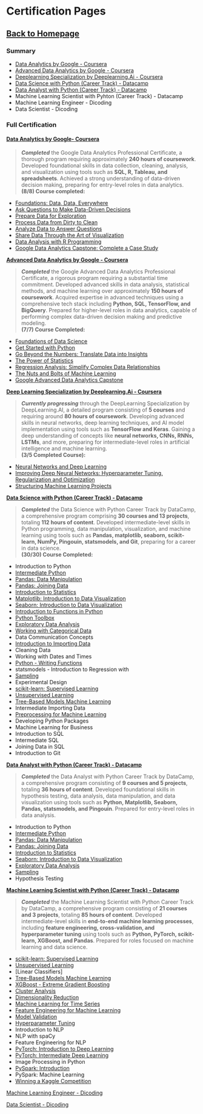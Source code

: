 
# Certification Pages

## **[Back to Homepage](evanhanifw.github.io)**

### Summary

- [Data Analytics by Google - Coursera](#data-analytics-by-google-coursera)
- [Advanced Data Analytics by Google - Coursera](#advanced-data-analytics-by-google-coursera)
- [Deeplearning Specialization by Deeplearning.Ai - Coursera](#deeplearning-specialization-by-deeplearning.ai-coursera)
- [Data Science with Python (Career Track) - Datacamp](#data-science-with-python-career-track-datacamp)
- [Data Analyst with Python (Career Track) - Datacamp](#data-analyst-with-python-career-track-datacamp)
- Machine Learning Scientist with Pyhton (Career Track) - Datacamp
- Machine Learning Engineer - Dicoding
- Data Scientist - Dicoding

### Full Certification

#### **[Data Analytics by Google- Coursera](https://www.coursera.org/account/accomplishments/professional-cert/C8FRK8GEKAA8)**    
> ***Completed*** the Google Data Analytics Professional Certificate, a thorough program requiring approximately **240 hours of coursework**. Developed foundational skills in data collection, cleaning, analysis, and visualization using tools such as **SQL, R, Tableau, and spreadsheets**. Achieved a strong understanding of data-driven decision making, preparing for entry-level roles in data analytics.     
**(8/8) Course completed:**         
- [Foundations: Data, Data, Everywhere](https://www.coursera.org/account/accomplishments/certificate/4XXUL533VS7R)
- [Ask Questions to Make Data-Driven Decisions](https://www.coursera.org/account/accomplishments/certificate/4XXUL533VS7R)
- [Prepare Data for Exploration](https://www.coursera.org/account/accomplishments/certificate/X8KU7K7QXZ9L)
- [Process Data from Dirty to Clean](https://www.coursera.org/account/accomplishments/certificate/CVR3WFVNTM9V)
- [Analyze Data to Answer Questions](https://www.coursera.org/account/accomplishments/certificate/PX4NVMSQ9TVB)
- [Share Data Through the Art of Visualization](https://www.coursera.org/account/accomplishments/certificate/WVMHZGVVCUEY)
- [Data Analysis with R Programming](https://www.coursera.org/account/accomplishments/certificate/SWBFPSUHCSHX)
- [Google Data Analytics Capstone: Complete a Case Study](https://www.coursera.org/account/accomplishments/certificate/RTYUQHVGFRGE)

**[Advanced Data Analytics by Google - Coursera](https://www.coursera.org/account/accomplishments/professional-cert/TZ2M5A7L4QPX)**     
> ***Completed*** the Google Advanced Data Analytics Professional Certificate, a rigorous program requiring a substantial time commitment. Developed advanced skills in data analysis, statistical methods, and machine learning over approximately **150 hours of coursework**. Acquired expertise in advanced techniques using a comprehensive tech stack including **Python, SQL, TensorFlow, and BigQuery**. Prepared for higher-level roles in data analytics, capable of performing complex data-driven decision making and predictive modeling.     
**(7/7) Course Completed:**
- [Foundations of Data Science](https://www.coursera.org/account/accomplishments/certificate/L6A63QZ6NUDX)
- [Get Started with Python](https://www.coursera.org/account/accomplishments/certificate/6MKWC6MDYJMT)
- [Go Beyond the Numbers: Translate Data into Insights](https://www.coursera.org/account/accomplishments/certificate/3VYBWXRHPP7E)
- [The Power of Statistics](https://www.coursera.org/account/accomplishments/certificate/T2C6ZG5489XC)
- [Regression Analysis: Simplify Complex Data Relationships](https://www.coursera.org/account/accomplishments/certificate/Q83Y9FMWTL5Y)
- [The Nuts and Bolts of Machine Learning](https://www.coursera.org/account/accomplishments/certificate/Z3HDRFVMCH4L)
- [Google Advanced Data Analytics Capstone](https://www.coursera.org/account/accomplishments/certificate/GQAG3KLGNYGS)


**[Deep Learning Specialization by Deeplearning.Ai - Coursera](https://www.coursera.org/specializations/deep-learning?courseAccomplishmentCurrentPage=1)**    
> ***Currently progressing*** through the DeepLearning Specialization by DeepLearning.AI, a detailed program consisting of **5 courses** and requiring around **80 hours of coursework**. Developing advanced skills in neural networks, deep learning techniques, and AI model implementation using tools such as **TensorFlow and Keras**. Gaining a deep understanding of concepts like **neural networks, CNNs, RNNs, LSTMs**, and more, preparing for intermediate-level roles in artificial intelligence and machine learning.     
**(3/5 Completed Course):**
- [Neural Networks and Deep Learning](https://www.coursera.org/account/accomplishments/verify/ELMJLW7QLHZA)
- [Improving Deep Neural Networks: Hyperparameter Tuning, Regularization and Optimization](https://www.coursera.org/account/accomplishments/verify/HRAVAJ8TWN6W)
- [Structuring Machine Learning Projects](https://www.coursera.org/account/accomplishments/records/SQH97UWT9JB4)

**[Data Science with Python (Career Track) - Datacamp](https://app.datacamp.com/learn/career-tracks/data-scientist-in-python)**      
> ***Completed*** the Data Science with Python Career Track by DataCamp, a comprehensive program comprising **30 courses and 13 projects**, totaling **112 hours of content**. Developed intermediate-level skills in Python programming, data manipulation, visualization, and machine learning using tools such as **Pandas, matplotlib, seaborn, scikit-learn, NumPy, Pingouin, statsmodels, and Git**, preparing for a career in data science.      
**(30/30) Course Completed:**
- Introduction to Python
- [Intermediate Python](https://www.datacamp.com/completed/statement-of-accomplishment/course/674ecbe50a0234fdcbe391e43b86194dc10578d1)
- [Pandas: Data Manipulation](https://www.datacamp.com/completed/statement-of-accomplishment/course/b5a41c9e68617521b150e2f8516a1cb238cf465e)
- [Pandas: Joining Data](https://www.datacamp.com/completed/statement-of-accomplishment/course/94a115dfccd0f20926bc560a09346dac5eb2c648)
- [Introduction to Statistics](https://www.datacamp.com/completed/statement-of-accomplishment/course/3b8f415284a90c63c2d935a1f8014787acaf6ada)
- [Matplotlib: Introduction to Data Visualization](https://www.datacamp.com/completed/statement-of-accomplishment/course/7b17bbea532e6ed9ac823dab13116f399581fbca)
- [Seaborn: Introduction to Data Visualization](https://www.datacamp.com/completed/statement-of-accomplishment/course/71b1080f62e255b3aa453ba8c5fb756b763879dc)
- [Introduction to Functions in Python](https://www.datacamp.com/completed/statement-of-accomplishment/course/4a1d40e147250e12680dedd563b731f3f7486ec1)
- [Python Toolbox](https://www.datacamp.com/completed/statement-of-accomplishment/course/d635b167e1fe3ef2b1239497a19fcad09c77359d)
- [Exploratory Data Analysis](https://www.datacamp.com/completed/statement-of-accomplishment/course/57624579c2fd6dafdd5e7810a3bae7aeaea00aee)
- [Working with Categorical Data](https://www.datacamp.com/completed/statement-of-accomplishment/course/e37ee77845994d56418fb124e164b0059136072c)
- Data Communication Concepts
- [Introduction to Importing Data](https://www.datacamp.com/completed/statement-of-accomplishment/course/de3d861b9c2d1315bd4998e6534612519bc81785)
- Cleaning Data
- Working with Dates and Times
- [Python - Writing Functions](https://www.datacamp.com/completed/statement-of-accomplishment/course/80c8864aa34fca1f6b58c3be1c4319fd5385232a)
- statsmodels - Introduction to Regression with
- [Sampling](https://www.datacamp.com/completed/statement-of-accomplishment/course/d6f542c333298c884d5b2dafa9268eaaa00bd389)
- Experimental Design
- [scikit-learn: Supervised Learning](https://www.datacamp.com/completed/statement-of-accomplishment/course/8c0202c7ba065b4cf461d7babd52c789141637e4)
- [Unsupervised Learning](https://www.datacamp.com/completed/statement-of-accomplishment/course/9023ed9716f3898af9bb26a3e3c81a62c54678c5)
- [Tree-Based Models Machine Learning](https://www.datacamp.com/completed/statement-of-accomplishment/course/748b5002519627f08bdb1f5776acdd371c92c4a6)
- Intermediate Importing Data
- [Preprocessing for Machine Learning](https://www.datacamp.com/completed/statement-of-accomplishment/course/713ef26cae2dda8f4126e4098c40927ea106624a)
- Developing Python Packages
- Machine Learning for Business
- Introduction to SQL
- Intermediate SQL
- Joining Data in SQL
- Introduction to Git

**[Data Analyst with Python (Career Track) - Datacamp]()**
> ***Completed*** the Data Analyst with Python Career Track by DataCamp, a comprehensive program consisting of **9 courses and 5 projects**, totaling **36 hours of content**. Developed foundational skills in hypothesis testing, data analysis, data manipulation, and data visualization using tools such as **Python, Matplotlib, Seaborn, Pandas, statsmodels, and Pingouin**. Prepared for entry-level roles in data analysis.
- Introduction to Python
- [Intermediate Python](https://www.datacamp.com/completed/statement-of-accomplishment/course/674ecbe50a0234fdcbe391e43b86194dc10578d1)
- [Pandas: Data Manipulation](https://www.datacamp.com/completed/statement-of-accomplishment/course/b5a41c9e68617521b150e2f8516a1cb238cf465e)
- [Pandas: Joining Data](https://www.datacamp.com/completed/statement-of-accomplishment/course/94a115dfccd0f20926bc560a09346dac5eb2c648)
- [Introduction to Statistics](https://www.datacamp.com/completed/statement-of-accomplishment/course/3b8f415284a90c63c2d935a1f8014787acaf6ada)
- [Seaborn: Introduction to Data Visualization](https://www.datacamp.com/completed/statement-of-accomplishment/course/71b1080f62e255b3aa453ba8c5fb756b763879dc)
- [Exploratory Data Analysis](https://www.datacamp.com/completed/statement-of-accomplishment/course/57624579c2fd6dafdd5e7810a3bae7aeaea00aee)
- [Sampling](https://www.datacamp.com/completed/statement-of-accomplishment/course/d6f542c333298c884d5b2dafa9268eaaa00bd389)
- Hypothesis Testing

**[Machine Learning Scientist with Python (Career Track) - Datacamp]()**
> ***Completed*** the Machine Learning Scientist with Python Career Track by DataCamp, a comprehensive program consisting of **21 courses and 3 projects**, totaling **85 hours of content**. Developed intermediate-level skills in **end-to-end machine learning processes**, including **feature engineering, cross-validation, and hyperparameter tuning** using tools such as **Python, PyTorch, scikit-learn, XGBoost, and Pandas**. Prepared for roles focused on machine learning and data science.
- [scikit-learn: Supervised Learning](https://www.datacamp.com/completed/statement-of-accomplishment/course/8c0202c7ba065b4cf461d7babd52c789141637e4)
- [Unsupervised Learning](https://www.datacamp.com/completed/statement-of-accomplishment/course/9023ed9716f3898af9bb26a3e3c81a62c54678c5)
- [Linear Classifiers]
- [Tree-Based Models Machine Learning](https://www.datacamp.com/completed/statement-of-accomplishment/course/748b5002519627f08bdb1f5776acdd371c92c4a6)
- [XGBoost - Extreme Gradient Boosting](https://www.datacamp.com/completed/statement-of-accomplishment/course/d700ccc10f3a5249cc0c3d7a7f492ddc2922eec2)
- [Cluster Analysis](https://www.datacamp.com/completed/statement-of-accomplishment/course/04c210d65436d7f52d094539d1841513650dd454)
- [Dimensionality Reduction](https://www.datacamp.com/completed/statement-of-accomplishment/course/0c7a06671203fd894019e7875eb12fb0d225dc26)
- [Machine Learning for Time Series](https://www.datacamp.com/completed/statement-of-accomplishment/course/01c2524dec3e95434858acd6dae5b0543a231207)
- [Feature Engineering for Machine Learning](https://www.datacamp.com/completed/statement-of-accomplishment/course/fd9dd734b8a3ed3caf66ecb8ecb91a91f8612257)
- [Model Validation](https://www.datacamp.com/completed/statement-of-accomplishment/course/7d15057828bad8656e9915d1432f851fdb7339f4)
- [Hyperparameter Tuning](https://www.datacamp.com/completed/statement-of-accomplishment/course/508692fe9849af1d5673ce3aa7185d9745758e35)
- Introduction to NLP
- NLP with spaCy
- Feature Engineering for NLP
- [PyTorch: Introduction to Deep Learning](https://www.datacamp.com/completed/statement-of-accomplishment/course/39da3f6f973c499ccaebf66e46f6f53be266de59)
- [PyTorch: Intermediate Deep Learning](https://www.datacamp.com/completed/statement-of-accomplishment/course/18c3ebcd2f4020e6c1903691c7f6ac3fbd53b53f)
- Image Processing in Python
- [PySpark: Introduction](https://www.datacamp.com/completed/statement-of-accomplishment/course/b24a857aef8eafc025ebd1bca8b3deb3df28629f)
- PySpark: Machine Learning
- [Winning a Kaggle Competition](https://www.datacamp.com/completed/statement-of-accomplishment/course/f98b6ae7e954f25d118b4f629da487016cfcd884)

[Machine Learning Engineer - Dicoding]()  

[Data Scientist - Dicoding]()
